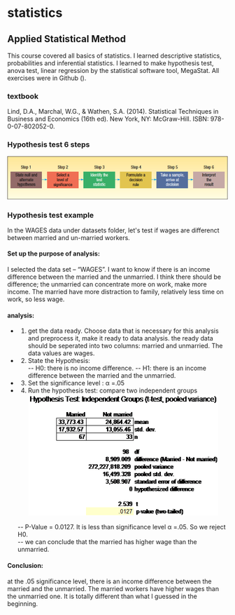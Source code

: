 # statistics
## Applied Statistical Method
This course covered all basics of statistics. I learned descriptive statistics, probabilities and inferential statistics. I learned to make hypothesis test, anova test, linear regression by the statistical software tool, MegaStat. All exercises were in Github (). 
### textbook 
Lind, D.A., Marchal, W.G., & Wathen, S.A. (2014). Statistical Techniques in Business and Economics (16th ed). New York, NY: McGraw-Hill. ISBN: 978-0-07-802052-0.
### Hypothesis test 6 steps
![alt tag](https://github.com/mdalai/statistics/blob/master/hypothesis%20test.png)
### Hypothesis test example
In the WAGES data under datasets folder, let's test if wages are differenct between married and un-married workers.
#### Set up the purpose of analysis:
I selected the data set – “WAGES”. I want to know if there is an income difference between the married and the unmarried. I think there should be difference; the unmarried can concentrate more on work, make more income. The married have more distraction to family, relatively less time on work, so less wage.
#### analysis:
- 1) get the data ready. Choose data that is necessary for this analysis and preprocess it, make it ready to data analysis.
the ready data should be seperated into two columns: married and unmarried. The data values are wages.
- 2)	State the Hypothesis:  
  -- H0: there is no income difference.
  -- H1: there is an income difference between the married and the unmarried.
- 3)	Set the significance level :  α =.05
- 4)	Run the hypothesis test: compare two independent groups
![alt tag](https://github.com/mdalai/statistics/blob/master/t-test.png)
  
  -- P-Value = 0.0127. It is less than significance level α =.05. So we reject H0.   
  -- we can conclude that the married has higher wage than the unmarried. 


#### Conclusion:  
at the .05 significance level, there is an income difference between the married and the unmarried. The married workers have higher wages than the unmarried one. It is totally different than what I guessed in the beginning.  


